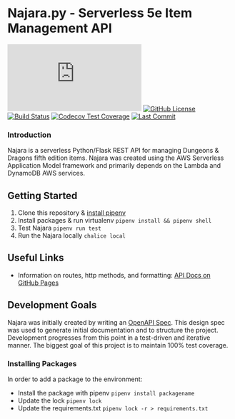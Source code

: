 # Najara.py - Serverless 5e Item Management API
[![Python Version](https://img.shields.io/github/pipenv/locked/python-version/greynewell/Najara.py)](https://www.python.org/downloads/release/python-370/)
[![GitHub License](https://img.shields.io/github/license/Naereen/StrapDown.js.svg)](https://github.com/greynewell/Najara.py/blob/master/LICENSE)
[![Build Status](https://travis-ci.com/greynewell/Najara.py.svg?branch=master)](https://travis-ci.com/github/greynewell/Najara.py)
[![Codecov Test Coverage](https://codecov.io/gh/greynewell/Najara.py/branch/master/graphs/badge.svg?style=flat)](https://codecov.io/gh/greynewell/Najara.py)
[![Last Commit](https://img.shields.io/github/last-commit/greynewell/Najara.py/master)](https://github.com/greynewell/Najara.py/commits/master)




### Introduction
Najara is a serverless Python/Flask REST API for managing Dungeons & Dragons fifth edition items. Najara was created using the AWS Serverless Application Model framework and primarily depends on the Lambda and DynamoDB AWS services.

## Getting Started
1. Clone this repository & [install pipenv](https://pipenv-fork.readthedocs.io/en/latest/install.html)
1. Install packages & run virtualenv `pipenv install && pipenv shell`
1. Test Najara `pipenv run test`
1. Run the Najara locally `chalice local`

## Useful Links
- Information on routes, http methods, and formatting: [API Docs on GitHub Pages](https://greynewell.github.io/Najara.py/)

## Development Goals
Najara was initially created by writing an [OpenAPI Spec](https://swagger.io/specification/). This design spec was used to generate initial documentation and to structure the project. Development progresses from this point in a test-driven and iterative manner. The biggest goal of this project is to maintain 100% test coverage.

### Installing Packages
In order to add a package to the environment:
- Install the package with pipenv `pipenv install packagename`
- Update the lock `pipenv lock`
- Update the requirements.txt `pipenv lock -r > requirements.txt`

